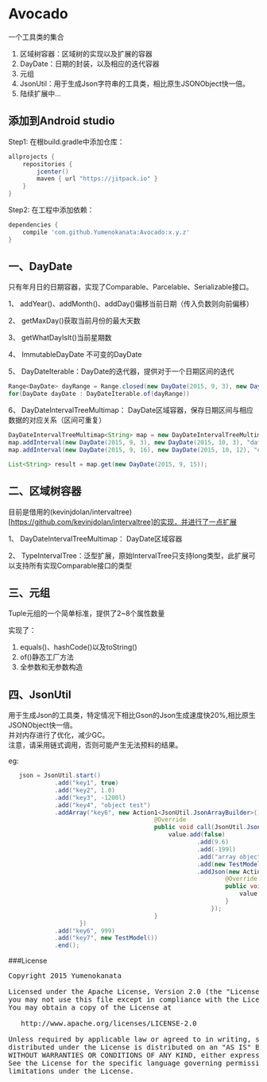 # Avocado
一个工具类的集合

1. 区域树容器：区域树的实现以及扩展的容器  
2. DayDate：日期的封装，以及相应的迭代容器  
3. 元组  
4. JsonUtil：用于生成Json字符串的工具类，相比原生JSONObject快一倍。  
5. 陆续扩展中...  

## 添加到Android studio
Step1: 在根build.gradle中添加仓库：
```groovy
allprojects {
	repositories {
        jcenter()
		maven { url "https://jitpack.io" }
	}
}
```

Step2: 在工程中添加依赖：
```groovy
dependencies {
    compile 'com.github.Yumenokanata:Avocado:x.y.z'
}
```

## 

## 一、DayDate

只有年月日的日期容器，实现了Comparable<DayDate>、Parcelable、Serializable接口。

1、 addYear()、addMonth()、addDay()偏移当前日期（传入负数则向前偏移）

2、 getMaxDay()获取当前月份的最大天数

3、 getWhatDayIsIt()当前星期数

4、 ImmutableDayDate 不可变的DayDate

5、 DayDateIterable：DayDate的迭代器，提供对于一个日期区间的迭代
```java
Range<DayDate> dayRange = Range.closed(new DayDate(2015, 9, 3), new DayDate(2016, 9, 3));
for(DayDate dayDate : DayDateIterable.of(dayRange))
```

6、 DayDateIntervalTreeMultimap： DayDate区域容器，保存日期区间与相应数据的对应关系（区间可重复）
```java
DayDateIntervalTreeMultimap<String> map = new DayDateIntervalTreeMultimap<>();
map.addInterval(new DayDate(2015, 9, 3), new DayDate(2015, 10, 3), "data1");
map.addInterval(new DayDate(2015, 9, 16), new DayDate(2015, 10, 12), "data2");

List<String> result = map.get(new DayDate(2015, 9, 15));
```

## 二、区域树容器

目前是借用的(kevinjdolan/intervaltree)[https://github.com/kevinjdolan/intervaltree]的实现，并进行了一点扩展

1、 DayDateIntervalTreeMultimap： DayDate区域容器

2、 TypeIntervalTree：泛型扩展，原始IntervalTree只支持long类型，此扩展可以支持所有实现Comparable接口的类型

## 三、元组

Tuple元组的一个简单标准，提供了2~8个属性数量

实现了：
1. equals()、hashCode()以及toString()
2. of()静态工厂方法
3. 全参数和无参数构造

## 四、JsonUtil

用于生成Json的工具类，特定情况下相比Gson的Json生成速度快20%,相比原生JSONObject快一倍。  
并对内存进行了优化，减少GC。  
注意，请采用链式调用，否则可能产生无法预料的结果。  

eg:
```java
   json = JsonUtil.start()
             .add("key1", true)
             .add("key2", 1.0)
             .add("key3", -1200l)
             .add("key4", "object test")
             .addArray("key6", new Action1<JsonUtil.JsonArrayBuilder>() {
                                         @Override
                                         public void call(JsonUtil.JsonArrayBuilder value) {
                                             value.add(false)
                                                     .add(9.6)
                                                     .add(-199l)
                                                     .add("array object test")
                                                     .add(new TestModel())
                                                     .addJson(new Action1<JsonUtil.JsonBuilder>() {
                                                             @Override
                                                             public void call(JsonUtil.JsonBuilder value) {
                                                                 value.add("sub key", "sub object");
                                                             }
                                                         });
                                         }
                    })
             .add("key6", 999)
             .add("key7", new TestModel())
             .end();
```


###License
<pre>
Copyright 2015 Yumenokanata

Licensed under the Apache License, Version 2.0 (the "License");
you may not use this file except in compliance with the License.
You may obtain a copy of the License at

   http://www.apache.org/licenses/LICENSE-2.0

Unless required by applicable law or agreed to in writing, software
distributed under the License is distributed on an "AS IS" BASIS,
WITHOUT WARRANTIES OR CONDITIONS OF ANY KIND, either express or implied.
See the License for the specific language governing permissions and
limitations under the License.
</pre>
